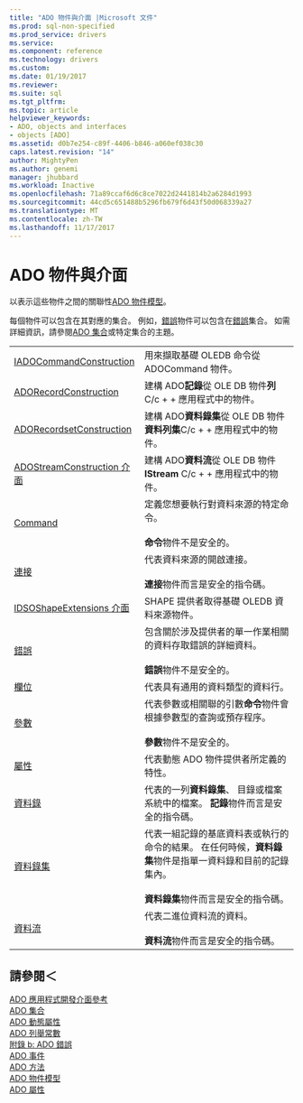 ```yaml
---
title: "ADO 物件與介面 |Microsoft 文件"
ms.prod: sql-non-specified
ms.prod_service: drivers
ms.service: 
ms.component: reference
ms.technology: drivers
ms.custom: 
ms.date: 01/19/2017
ms.reviewer: 
ms.suite: sql
ms.tgt_pltfrm: 
ms.topic: article
helpviewer_keywords:
- ADO, objects and interfaces
- objects [ADO]
ms.assetid: d0b7e254-c89f-4406-b846-a060ef038c30
caps.latest.revision: "14"
author: MightyPen
ms.author: genemi
manager: jhubbard
ms.workload: Inactive
ms.openlocfilehash: 71a89ccaf6d6c8ce7022d2441814b2a6284d1993
ms.sourcegitcommit: 44cd5c651488b5296fb679f6d43f50d068339a27
ms.translationtype: MT
ms.contentlocale: zh-TW
ms.lasthandoff: 11/17/2017
---
```

# <a name="ado-objects-and-interfaces"></a>ADO 物件與介面
以表示這些物件之間的關聯性[ADO 物件模型](../../../ado/reference/ado-api/ado-object-model.md)。  
  
 每個物件可以包含在其對應的集合。 例如，[錯誤](../../../ado/reference/ado-api/error-object.md)物件可以包含在[錯誤](../../../ado/reference/ado-api/errors-collection-ado.md)集合。 如需詳細資訊，請參閱[ADO 集合](../../../ado/reference/ado-api/ado-collections.md)或特定集合的主題。  
  
|||  
|-|-|  
|[IADOCommandConstruction](https://msdn.microsoft.com/library/windows/desktop/aa965677.aspx)|用來擷取基礎 OLEDB 命令從 ADOCommand 物件。|  
|[ADORecordConstruction](../../../ado/reference/ado-api/adorecordconstruction-interface.md)|建構 ADO**記錄**從 OLE DB 物件**列**C/c + + 應用程式中的物件。|  
|[ADORecordsetConstruction](../../../ado/reference/ado-api/adorecordsetconstruction-interface.md)|建構 ADO**資料錄集**從 OLE DB 物件**資料列集**C/c + + 應用程式中的物件。|  
|[ADOStreamConstruction 介面](../../../ado/reference/ado-api/adostreamconstruction-interface.md)|建構 ADO**資料流**從 OLE DB 物件**IStream** C/c + + 應用程式中的物件。|  
|[Command](../../../ado/reference/ado-api/command-object-ado.md)|定義您想要執行對資料來源的特定命令。<br /><br /> **命令**物件不是安全的。|  
|[連接](../../../ado/reference/ado-api/connection-object-ado.md)|代表資料來源的開啟連接。<br /><br /> **連接**物件而言是安全的指令碼。|  
|[IDSOShapeExtensions 介面](../../../ado/reference/ado-api/idsoshapeextensions-interface.md)|SHAPE 提供者取得基礎 OLEDB 資料來源物件。|  
|[錯誤](../../../ado/reference/ado-api/error-object.md)|包含關於涉及提供者的單一作業相關的資料存取錯誤的詳細資料。<br /><br /> **錯誤**物件不是安全的。|  
|[欄位](../../../ado/reference/ado-api/field-object.md)|代表具有通用的資料類型的資料行。|  
|[參數](../../../ado/reference/ado-api/parameter-object.md)|代表參數或相關聯的引數**命令**物件會根據參數型的查詢或預存程序。<br /><br /> **參數**物件不是安全的。|  
|[屬性](../../../ado/reference/ado-api/property-object-ado.md)|代表動態 ADO 物件提供者所定義的特性。|  
|[資料錄](../../../ado/reference/ado-api/record-object-ado.md)|代表的一列**資料錄集**、 目錄或檔案系統中的檔案。 **記錄**物件而言是安全的指令碼。|  
|[資料錄集](../../../ado/reference/ado-api/recordset-object-ado.md)|代表一組記錄的基底資料表或執行的命令的結果。 在任何時候，**資料錄集**物件是指單一資料錄和目前的記錄集內。<br /><br /> **資料錄集**物件而言是安全的指令碼。|  
|[資料流](../../../ado/reference/ado-api/stream-object-ado.md)|代表二進位資料流的資料。<br /><br /> **資料流**物件而言是安全的指令碼。|  
  
## <a name="see-also"></a>請參閱＜  
 [ADO 應用程式開發介面參考](../../../ado/reference/ado-api/ado-api-reference.md)   
 [ADO 集合](../../../ado/reference/ado-api/ado-collections.md)   
 [ADO 動態屬性](../../../ado/reference/ado-api/ado-dynamic-properties.md)   
 [ADO 列舉常數](../../../ado/reference/ado-api/ado-enumerated-constants.md)   
 [附錄 b: ADO 錯誤](../../../ado/guide/appendixes/appendix-b-ado-errors.md)   
 [ADO 事件](../../../ado/reference/ado-api/ado-events.md)   
 [ADO 方法](../../../ado/reference/ado-api/ado-methods.md)   
 [ADO 物件模型](../../../ado/reference/ado-api/ado-object-model.md)   
 [ADO 屬性](../../../ado/reference/ado-api/ado-properties.md)
